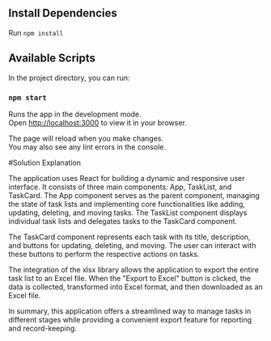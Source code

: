 ## Install Dependencies

Run `npm install`

## Available Scripts

In the project directory, you can run:

### `npm start`

Runs the app in the development mode.\
Open [http://localhost:3000](http://localhost:3000) to view it in your browser.

The page will reload when you make changes.\
You may also see any lint errors in the console.

#Solution Explanation

The application uses React for building a dynamic and responsive user interface. It consists of three main components: App, TaskList, and TaskCard. The App component serves as the parent component, managing the state of task lists and implementing core functionalities like adding, updating, deleting, and moving tasks. The TaskList component displays individual task lists and delegates tasks to the TaskCard component.

The TaskCard component represents each task with its title, description, and buttons for updating, deleting, and moving. The user can interact with these buttons to perform the respective actions on tasks.

The integration of the xlsx library allows the application to export the entire task list to an Excel file. When the "Export to Excel" button is clicked, the data is collected, transformed into Excel format, and then downloaded as an Excel file.

In summary, this application offers a streamlined way to manage tasks in different stages while providing a convenient export feature for reporting and record-keeping.
